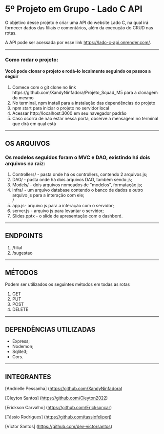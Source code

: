 # 5º Projeto em Grupo - Lado C API
O objetivo desse projeto é criar uma API do website Lado C, na qual irá fornecer dados das filiais e comentários, além da execução do CRUD nas rotas.

A API pode ser acessada por esse link https://lado-c-api.onrender.com/.

<hr>
<h3> Como rodar o projeto:</h3>
<h4> Você pode clonar o projeto e rodá-lo localmente seguindo os passos a seguir</h4>
<ol>
<li> Comece com o git clone no link https://github.com/XandyNinfadora/Projeto_Squad_M5 para a clonagem do mesmo </li>
<li> No terminal, npm install para a instalação das dependências do projeto </li>
<li> npm start para iniciar o projeto no servidor local </li>
<li> Acessar http://localhost:3000 em seu navegador padrão </li>
<li> Caso ocorra de não estar nessa porta, observe a mensagem no terminal que dirá em qual está </li>
</ol>

<hr>

## OS ARQUIVOS
<h3> Os modelos seguidos foram o MVC e DAO, existindo há dois arquivos na raiz: </h3>
<ol> 
<li> Controllers/ - pasta onde há os controllers, contendo 2 arquivos js;</li>
<li> DAO/ - pasta onde há dois arquivos DAO, também sendo js;</li>
<li> Models/ - dois arquivos nomeados de "modelos", formatação js;</li>
<li> infra/ - um arquivo database contendo o banco de dados e outro arquivo js para a interação com ele;</li>/
<li> app.js- arquivo js para a interação com o servidor; </li>
<li> server.js - arquivo js para levantar o servidor; </li>
<li> Slides.pptx - o slide de apresentação com o dashbord. </li>
</ol>

<hr>

## ENDPOINTS
<ol>
<li> /filial </li>
<li> /sugestao </li>
</ol>

<hr>

## MÉTODOS
Podem ser utilizados os seguintes métodos em todas as rotas
<ol>
<li> GET </li>
<li> PUT </li>
<li> POST </li>
<li> DELETE </li>
</ol>

<hr>

## DEPENDÊNCIAS UTILIZADAS
- Express;
- Nodemon;
- Sqlite3;
- Cors.

<hr>

## INTEGRANTES

[Andrielle Pessanha] (https://github.com/XandyNinfadora)

[Cleyton Santos] (https://github.com/Cleyton2022)

[Erickson Carvalho] (https://github.com/Ericksoncar)

[Tássio Rodrigues] (https://github.com/tassiofeliperj)

[Victor Santos] (https://github.com/dev-victorsantos)

<br>
